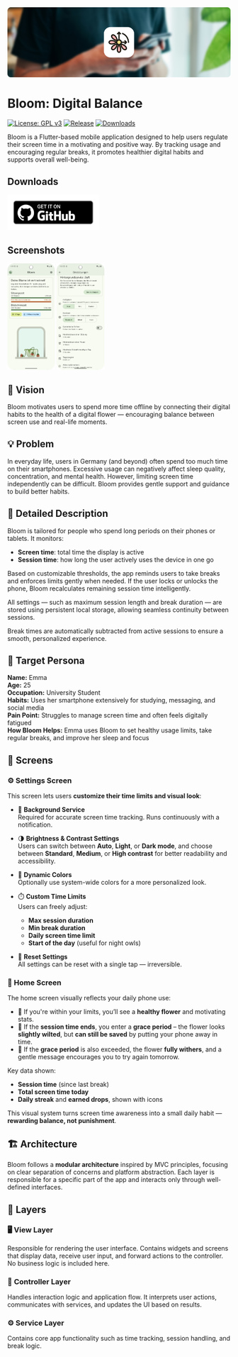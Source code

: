 <img src="assets/github/header.png" />

# Bloom: Digital Balance

[![License: GPL v3](https://img.shields.io/badge/License-GPLv3-blue.svg)](https://www.gnu.org/licenses/gpl-3.0)  [![Release](https://img.shields.io/github/v/release/patzly/bloom_flutter?label=Release)](https://github.com/patzly/bloom_flutter/releases)  [![Downloads](https://img.shields.io/github/downloads/patzly/bloom_flutter/total.svg?label=Downloads)](https://github.com/patzly/bloom_flutter/releases)

Bloom is a Flutter-based mobile application designed to help users regulate their screen time in a motivating and positive way. By tracking usage and encouraging regular breaks, it promotes healthier digital habits and supports overall well-being.

## Downloads

<a href='https://github.com/patzly/bloom_flutter/releases'><img alt='Get it on GitHub' height="80" src='assets/github/badge_github.png'/></a>

## Screenshots

<a href="https://raw.githubusercontent.com/patzly/bloom_flutter/main/assets/github/screenshots/home_screen.png"><img src="assets/github/screenshots/home_screen.png" alt="Home Screen" height="240px"/></a>
<a href="https://raw.githubusercontent.com/patzly/bloom_flutter/main/assets/github/screenshots/settings_screen.png"><img src="assets/github/screenshots/settings_screen.png" alt="Settings Screen" height="240px"/></a>

## 🧭 Vision

Bloom motivates users to spend more time offline by connecting their digital habits to the health of a digital flower — encouraging balance between screen use and real-life moments.

## 💡 Problem

In everyday life, users in Germany (and beyond) often spend too much time on their smartphones. Excessive usage can negatively affect sleep quality, concentration, and mental health. However, limiting screen time independently can be difficult. Bloom provides gentle support and guidance to build better habits.

## 📖 Detailed Description

Bloom is tailored for people who spend long periods on their phones or tablets. It monitors:

- **Screen time**: total time the display is active
- **Session time**: how long the user actively uses the device in one go

Based on customizable thresholds, the app reminds users to take breaks and enforces limits gently when needed. If the user locks or unlocks the phone, Bloom recalculates remaining session time intelligently.

All settings — such as maximum session length and break duration — are stored using persistent local storage, allowing seamless continuity between sessions.

Break times are automatically subtracted from active sessions to ensure a smooth, personalized experience.

## 👤 Target Persona

**Name:** Emma  
**Age:** 25  
**Occupation:** University Student  
**Habits:** Uses her smartphone extensively for studying, messaging, and social media  
**Pain Point:** Struggles to manage screen time and often feels digitally fatigued  
**How Bloom Helps:** Emma uses Bloom to set healthy usage limits, take regular breaks, and improve her sleep and focus

## 📱 Screens

### ⚙️ Settings Screen

This screen lets users **customize their time limits and visual look**:

- 🔋 **Background Service**  
  Required for accurate screen time tracking. Runs continuously with a notification.

- 🌗 **Brightness & Contrast Settings**  
  Users can switch between **Auto**, **Light**, or **Dark mode**, and choose between **Standard**, **Medium**, or **High contrast** for better readability and accessibility.

- 🎨 **Dynamic Colors**  
  Optionally use system-wide colors for a more personalized look.

- ⏱️ **Custom Time Limits**  
  Users can freely adjust:
  - **Max session duration**
  - **Min break duration**
  - **Daily screen time limit**
  - **Start of the day** (useful for night owls)

- 🔄 **Reset Settings**  
  All settings can be reset with a single tap — irreversible.


### 🌼 Home Screen

The home screen visually reflects your daily phone use:

- 🌱 If you're within your limits, you’ll see a **healthy flower** and motivating stats.
- 🌾 If the **session time ends**, you enter a **grace period** – the flower looks **slightly wilted**, but **can still be saved** by putting your phone away in time.
- 🥀 If the **grace period** is also exceeded, the flower **fully withers**, and a gentle message encourages you to try again tomorrow.

Key data shown:
- **Session time** (since last break)
- **Total screen time today**
- **Daily streak** and **earned drops**, shown with icons

This visual system turns screen time awareness into a small daily habit — **rewarding balance, not punishment**.

## 🏗 **Architecture**

Bloom follows a **modular architecture** inspired by MVC principles, focusing on clear separation of concerns and platform abstraction. Each layer is responsible for a specific part of the app and interacts only through well-defined interfaces.

## 🧱 **Layers**

### 🖥️ **View Layer**  
Responsible for rendering the user interface. Contains widgets and screens that display data, receive user input, and forward actions to the controller. No business logic is included here.

### 🧩 **Controller Layer**  
Handles interaction logic and application flow. It interprets user actions, communicates with services, and updates the UI based on results.

### ⚙️ **Service Layer**  
Contains core app functionality such as time tracking, session handling, and break logic.


